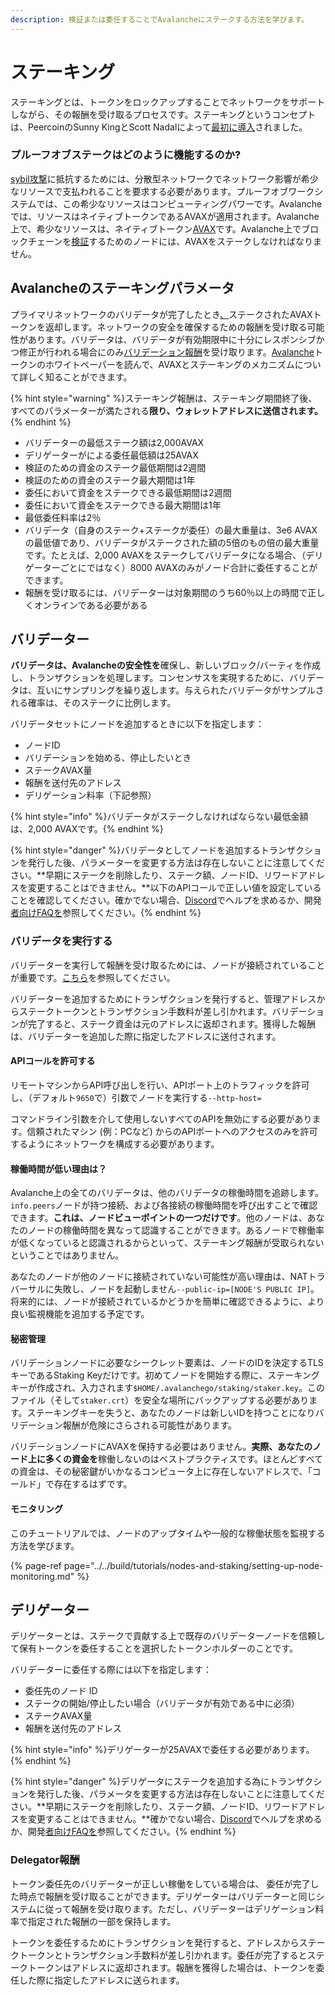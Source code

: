 ```yaml
---
description: 検証または委任することでAvalancheにステークする方法を学びます。
---
```


# ステーキング

ステーキングとは、トークンをロックアップすることでネットワークをサポートしながら、その報酬を受け取るプロセスです。ステーキングというコンセプトは、PeercoinのSunny KingとScott Nadalによって[最初に導入](https://web.archive.org/web/20160306084128/https://peercoin.net/assets/paper/peercoin-paper.pdf)されました。

### プルーフオブステークはどのように機能するのか?

[sybil攻撃](https://support.avalabs.org/en/articles/4064853-what-is-a-sybil-attack)に抵抗するためには、分散型ネットワークでネットワーク影響が希少なリソースで支払われることを要求する必要があります。プルーフオブワークシステムでは、この希少なリソースはコンピューティングパワーです。Avalancheでは、リソースはネイティブトークンであるAVAXが適用されます。Avalanche上で、希少なリソースは、ネイティブトークン[AVAX](../../#avalanche-avax-token)です。Avalanche上でブロックチェーンを[検証](http://support.avalabs.org/en/articles/4064704-what-is-a-blockchain-validator)するためのノードには、AVAXをステークしなければなりません。

## Avalancheのステーキングパラメータ

プライマリネットワークのバリデータが完了したとき[、](http://support.avalabs.org/en/articles/4135650-what-is-the-primary-network)ステークされたAVAXトークンを返却します。ネットワークの安全を確保するための報酬を受け取る可能性があります。バリデータは、バリデータが有効期限中に十分にレスポンシブかつ修正が行われる場合にのみ[バリデーション報酬](http://support.avalabs.org/en/articles/4587396-what-are-validator-staking-rewards)を受け取ります。[Avalanche](https://files.avalabs.org/papers/token.pdf)トークンのホワイトペーパーを読んで、AVAXとステーキングのメカニズムについて詳しく知ることができます。

{% hint style="warning" %}ステーキング報酬は、ステーキング期間終了後、すべてのパラメーターが満たされる**限り、ウォレットアドレスに送信されます。**{% endhint %}

* バリデーターの最低ステーク額は2,000AVAX
* デリゲーターがによる委任最低額は25AVAX
* 検証のための資金のステーク最低期間は2週間
* 検証のための資金のステーク最大期間は1年
* 委任において資金をステークできる最低期間は2週間
* 委任において資金をステークできる最大期間は1年
* 最低委任料率は2％
* バリデータ（自身のステーク\+ステークが委任）の最大重量は、3e6 AVAXの最低値であり、バリデータがステークされた額の5倍のもの倍の最大重量です。たとえば、2,000 AVAXをステークしてバリデータになる場合、（デリゲーターごとにではなく）8000 AVAXのみがノード合計に委任することができます。
* 報酬を受け取るには、バリデーターは対象期間のうち60％以上の時間で正しくオンラインである必要がある

## バリデーター

**バリデータは、Avalancheの安全性を**確保し、新しいブロック/バーティを作成し、トランザクションを処理します。コンセンサスを実現するために、バリデータは、互いにサンプリングを繰り返します。与えられたバリデータがサンプルされる確率は、そのステークに比例します。

バリデータセットにノードを追加するときに以下を指定します：

* ノードID
* バリデーションを始める、停止したいとき
* ステークAVAX量
* 報酬を送付先のアドレス
* デリゲーション料率（下記参照）

{% hint style="info" %}バリデータがステークしなければならない最低金額は、2,000 AVAXです。{% endhint %}

{% hint style="danger" %}バリデータとしてノードを追加するトランザクションを発行した後、パラメーターを変更する方法は存在しないことに注意してください。**早期にステークを削除したり、ステーク額、ノードID、リワードアドレスを変更することはできません。**以下のAPIコールで正しい値を設定していることを確認してください。確かでない場合、[Discord](https://chat.avax.network)でヘルプを求めるか、開発[者向けFAQを](http://support.avalabs.org/en/collections/2618154-developer-faq)参照してください。{% endhint %}

### バリデータを実行する<a id="running-a-validator"></a>

バリデーターを実行して報酬を受け取るためには、ノードが接続されていることが重要です。[こちら](http://support.avalabs.org/en/articles/4594192-networking-setup)を参照してください。

バリデーターを追加するためにトランザクションを発行すると、管理アドレスからステークトークンとトランザクション手数料が差し引かれます。バリデーションが完了すると、ステーク資金は元のアドレスに返却されます。獲得した報酬は、バリデーターを追加した際に指定したアドレスに送付されます。

#### APIコールを許可する<a id="allow-api-calls"></a>

リモートマシンからAPI呼び出しを行い、APIポート上のトラフィックを許可し、（デフォルト`9650`で）引数でノードを実行する`--http-host=`

コマンドライン引数を介して使用しないすべてのAPIを無効にする必要があります。信頼されたマシン \(例：PCなど\) からのAPIポートへのアクセスのみを許可するようにネットワークを構成する必要があります。

#### 稼働時間が低い理由は？<a id="why-is-my-uptime-low"></a>

Avalanche上の全てのバリデータは、他のバリデータの稼働時間を追跡します。`info.peers`ノードが持つ接続、および各接続の稼働時間を呼び出すことで確認できます。**これは、ノードビューポイントの一つだけです**。他のノードは、あなたのノードの稼働時間を異なって認識することができます。あるノードで稼働率が低くなっていると認識されるからといって、ステーキング報酬が受取られないということではありません。

あなたのノードが他のノードに接続されていない可能性が高い理由は、NATトラバーサルに失敗し、ノードを起動しません`--public-ip=[NODE'S PUBLIC IP]`。将来的には、ノードが接続されているかどうかを簡単に確認できるように、より良い監視機能を追加する予定です。

#### 秘密管理<a id="secret-management"></a>

バリデーションノードに必要なシークレット要素は、ノードのIDを決定するTLSキーであるStaking Keyだけです。初めてノードを開始する際に、ステーキングキーが作成され、入力されます`$HOME/.avalanchego/staking/staker.key`。このファイル（そして`staker.crt`）を安全な場所にバックアップする必要があります。ステーキングキーを失うと、あなたのノードは新しいIDを持つことになりバリデーション報酬が危険にさらされる可能性があります。

バリデーションノードにAVAXを保持する必要はありません。**実際、あなたのノード上に多くの資金を**稼働しないのはベストプラクティスです。ほとんどすべての資金は、その秘密鍵がいかなるコンピュータ上に存在しないアドレスで、「コールド」で存在するはずです。

#### モニタリング<a id="monitoring"></a>

このチュートリアルでは、ノードのアップタイムや一般的な稼働状態を監視する方法を学びます。

{% page-ref page="../../build/tutorials/nodes-and-staking/setting-up-node-monitoring.md" %}

## デリゲーター

デリゲーターとは、ステークで貢献する上で既存のバリデーターノードを信頼して保有トークンを委任することを選択したトークンホルダーのことです。

バリデーターに委任する際には以下を指定します：

* 委任先のノード ID
* ステークの開始/停止したい場合（バリデータが有効である中に必須）
* ステークAVAX量
* 報酬を送付先のアドレス

{% hint style="info" %}デリゲーターが25AVAXで委任する必要があります。{% endhint %}

{% hint style="danger" %}デリゲータにステークを追加する為にトランザクションを発行した後、パラメータを変更する方法は存在しないことに注意してください。**早期にステークを削除したり、ステーク額、ノードID、リワードアドレスを変更することはできません。**確かでない場合、[Discord](https://chat.avax.network)でヘルプを求めるか、開発[者向けFAQを](http://support.avalabs.org/en/collections/2618154-developer-faq)参照してください。{% endhint %}

### Delegator報酬<a id="delegator-rewards"></a>

トークン委任先のバリデーターが正しい稼働をしている場合は、 委任が完了した時点で報酬を受け取ることができます。デリゲーターはバリデーターと同じシステムに従って報酬を受け取ります。ただし、バリデーターはデリゲーション料率で指定された報酬の一部を保持します。

トークンを委任するためにトランザクションを発行すると、アドレスからステークトークンとトランザクション手数料が差し引かれます。委任が完了するとステークトークンはアドレスに返却されます。報酬を獲得した場合は、トークンを委任した際に指定したアドレスに送られます。

